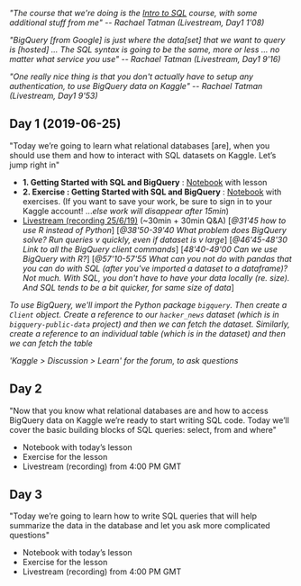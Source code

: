
*"The course that we're doing is the [Intro to SQL](https://www.kaggle.com/learn/intro-to-sql) course, with some additional stuff from me" -- Rachael Tatman (Livestream, Day1 1'08)*

*"BigQuery [from Google] is just where the data[set] that we want to query is [hosted] ... The SQL syntax is going to be the same, more or less ... no matter what service you use" -- Rachael Tatman (Livestream, Day1 9'16)*

*"One really nice thing is that you don't actually have to setup any authentication, to use BigQuery data on Kaggle" -- Rachael Tatman (Livestream, Day1 9'53)*


## Day 1 (2019-06-25)

"Today we’re going to learn what relational databases [are], when you should use them and how to interact with SQL datasets on Kaggle. Let’s jump right in"

* **1. Getting Started with SQL and BigQuery** : [Notebook](https://www.kaggle.com/dansbecker/getting-started-with-sql-and-bigquery) with lesson
* **2. Exercise : Getting Started with SQL and BigQuery** : [Notebook](https://www.kaggle.com/mbeveridge/exercise-getting-started-with-sql-and-bigquery/edit) with exercises. (If you want to save your work, be sure to sign in to your Kaggle account! ...*else work will disappear after 15min*)
* [Livestream (recording 25/6/19)](https://www.youtube.com/watch?v=jYQoQfFzJRw) (~30min + 30min Q&A) [*@31'45 how to use R instead of Python*] [*@38'50-39'40 What problem does BigQuery solve? Run queries v quickly, even if dataset is v large*] [*@46'45-48'30 Link to all the BigQuery client commands*] [*48'40-49'00 Can we use BigQuery with R?*] [*@57'10-57'55 What can you not do with pandas that you can do with SQL (after you've imported a dataset to a dataframe)? Not much. With SQL, you don't have to have your data locally (re. size). And SQL tends to be a bit quicker, for same size of data*]

*To use BigQuery, we'll import the Python package `bigquery`. Then create a `Client` object. Create a reference to our `hacker_news` dataset (which is in `bigquery-public-data` project) and then we can fetch the dataset. Similarly, create a reference to an individual table (which is in the dataset) and then we can fetch the table*

*'Kaggle > Discussion > Learn' for the forum, to ask questions*


## Day 2

"Now that you know what relational databases are and how to access BigQuery data on Kaggle we’re ready to start writing SQL code. Today we’ll cover the basic building blocks of SQL queries: select, from and where"

* Notebook with today’s lesson
* Exercise for the lesson
* Livestream (recording) from 4:00 PM GMT


## Day 3

"Today we’re going to learn how to write SQL queries that will help summarize the data in the database and let you ask more complicated questions"

* Notebook with today’s lesson
* Exercise for the lesson
* Livestream (recording) from 4:00 PM GMT
